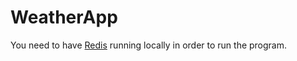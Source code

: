 # WeatherApp

You need to have [Redis](http://redis.io/) running locally in order to run the program.
